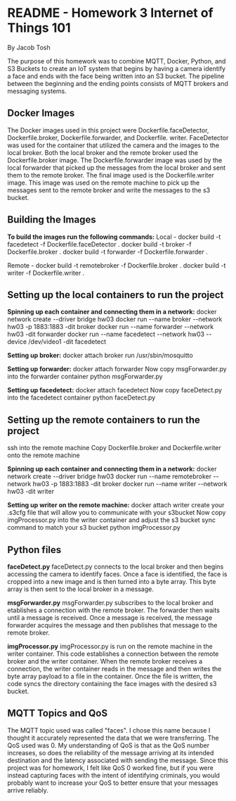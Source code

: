 # README - Homework 3 Internet of Things 101
By Jacob Tosh

The purpose of this homework was to combine MQTT, Docker, Python, and S3 Buckets to create an IoT system that begins by having a camera identify a face and ends with the face being written into an S3 bucket. The pipeline between the beginning and the ending points consists of MQTT brokers and messaging systems.

## Docker Images

The Docker images used in this project were Dockerfile.faceDetector, Dockerfile.broker, Dockerfile.forwarder, and Dockerfile. writer. FaceDetector was used for the container that utilized the camera and the images to the local broker. Both the local broker and the remote broker used the Dockerfile.broker image. The Dockerfile.forwarder image was used by the local forwarder that picked up the messages from the local broker and sent them to the remote broker. The final image used is the Dockerfile.writer image. This image was used on the remote machine to pick up the messages sent to the remote broker and write the messages to the s3 bucket.

## Building the Images

__To build the images run the following commands:__
Local - 
docker build -t facedetect -f Dockerfile.faceDetector .
docker build -t broker -f Dockerfile.broker .
docker build -t forwarder -f Dockerfile.forwarder .

Remote -
docker build -t remotebroker -f Dockerfile.broker .
docker build -t writer -f Dockerfile.writer .

## Setting up the local containers to run the project
__Spinning up each container and connecting them in a network:__
docker network create --driver bridge hw03
docker run --name broker --network hw03 -p 1883:1883 -dit broker
docker run --name forwarder --network hw03 -dit forwarder
docker run --name facedetect --network hw03 --device /dev/video1 -dit facedetect

__Setting up broker:__
docker attach broker
run /usr/sbin/mosquitto

__Setting up forwarder:__
docker attach forwarder
Now copy msgForwarder.py into the forwarder container
python msgForwarder.py

__Setting up facedetect:__
docker attach facedetect
Now copy faceDetect.py into the facedetect container
python faceDetect.py

## Setting up the remote containers to run the project
ssh into the remote machine
Copy Dockerfile.broker and Dockerfile.writer onto the remote machine

__Spinning up each container and connecting them in a network:__
docker network create --driver bridge hw03
docker run --name remotebroker --network hw03 -p 1883:1883 -dit broker
docker run --name writer --network hw03 -dit writer

__Setting up writer on the remote machine:__
docker attach writer
create your .s3cfg file that will allow you to communicate with your s3bucket
Now copy imgProcessor.py into the writer container and adjust the s3 bucket sync command to match your s3 bucket
python imgProcessor.py

## Python files
__faceDetect.py__
faceDetect.py connects to the local broker and then begins accessing the camera to identify faces. Once a face is identified, the face is cropped into a new image and is then turned into a byte array. This byte array is then sent to the local broker in a message.

__msgForwarder.py__
msgForwarder.py subscribes to the local broker and etablishes a connection with the remote broker. The forwarder then waits until a message is received. Once a message is received, the message forwarder acquires the message and then publishes that message to the remote broker.

__imgProcessor.py__
imgProcessor.py is run on the remote machine in the writer container. This code establishes a connection between the remote broker and the writer container. When the remote broker receives a connection, the writer container reads in the message and then writes the byte array payload to a file in the container. Once the file is written, the code syncs the directory containing the face images with the desired s3 bucket. 

## MQTT Topics and QoS
The MQTT topic used was called "faces". I chose this name because I thought it accurately represented the data that we were transferring. The QoS used was 0. My understanding of QoS is that as the QoS number increases, so does the reliability of the message arriving at its intended destination and the latency associated with sending the message. Since this project was for homework, I felt like QoS 0 worked fine, but if you were instead capturing faces with the intent of identifying criminals, you would probably want to increase your QoS to better ensure that your messages arrive reliably.
